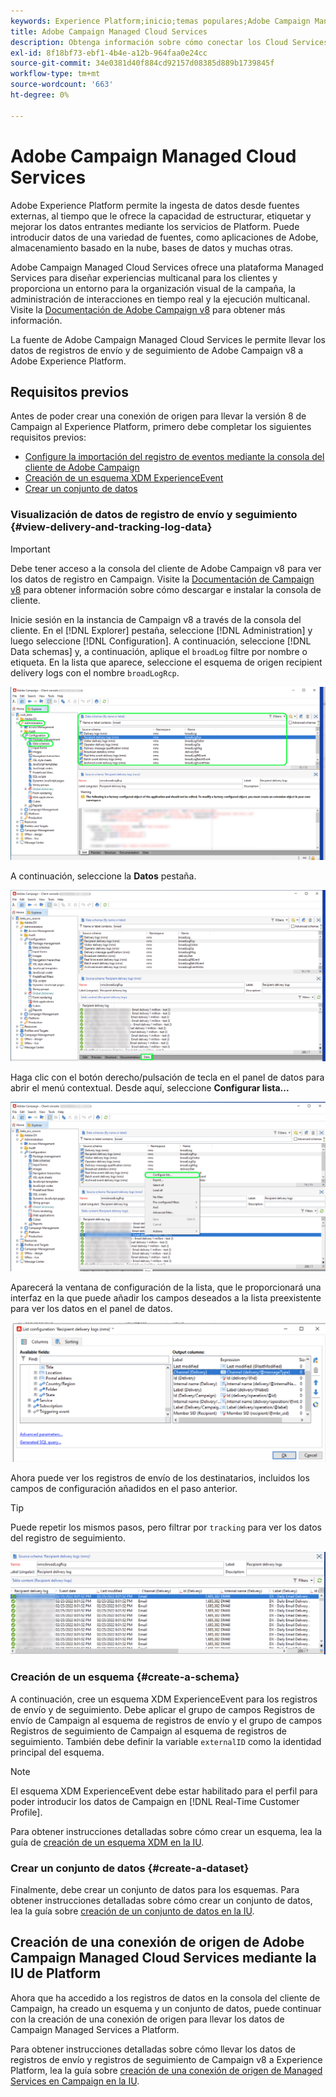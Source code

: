```yaml
---
keywords: Experience Platform;inicio;temas populares;Adobe Campaign Managed Cloud Services;campaña;servicios administrados de campaña
title: Adobe Campaign Managed Cloud Services
description: Obtenga información sobre cómo conectar los Cloud Services administrados de Campaign a Platform mediante la interfaz de usuario
exl-id: 8f18bf73-ebf1-4b4e-a12b-964faa0e24cc
source-git-commit: 34e0381d40f884cd92157d08385d889b1739845f
workflow-type: tm+mt
source-wordcount: '663'
ht-degree: 0%

---
```


# Adobe Campaign Managed Cloud Services

Adobe Experience Platform permite la ingesta de datos desde fuentes externas, al tiempo que le ofrece la capacidad de estructurar, etiquetar y mejorar los datos entrantes mediante los servicios de Platform. Puede introducir datos de una variedad de fuentes, como aplicaciones de Adobe, almacenamiento basado en la nube, bases de datos y muchas otras.

Adobe Campaign Managed Cloud Services ofrece una plataforma Managed Services para diseñar experiencias multicanal para los clientes y proporciona un entorno para la organización visual de la campaña, la administración de interacciones en tiempo real y la ejecución multicanal. Visite la [Documentación de Adobe Campaign v8](https://experienceleague.adobe.com/docs/campaign/campaign-v8/campaign-home.html?lang=en) para obtener más información.

La fuente de Adobe Campaign Managed Cloud Services le permite llevar los datos de registros de envío y de seguimiento de Adobe Campaign v8 a Adobe Experience Platform.

## Requisitos previos

Antes de poder crear una conexión de origen para llevar la versión 8 de Campaign al Experience Platform, primero debe completar los siguientes requisitos previos:

* [Configure la importación del registro de eventos mediante la consola del cliente de Adobe Campaign](#view-delivery-and-tracking-log-data)
* [Creación de un esquema XDM ExperienceEvent](#create-a-schema)
* [Crear un conjunto de datos](#create-a-dataset)

### Visualización de datos de registro de envío y seguimiento {#view-delivery-and-tracking-log-data}

>[!IMPORTANT]
>
>Debe tener acceso a la consola del cliente de Adobe Campaign v8 para ver los datos de registro en Campaign. Visite la [Documentación de Campaign v8](https://experienceleague.adobe.com/docs/campaign/campaign-v8/deploy/connect.html?lang=en) para obtener información sobre cómo descargar e instalar la consola de cliente.

Inicie sesión en la instancia de Campaign v8 a través de la consola del cliente. En el [!DNL Explorer] pestaña, seleccione [!DNL Administration] y luego seleccione [!DNL Configuration]. A continuación, seleccione [!DNL Data schemas] y, a continuación, aplique el `broadLog` filtre por nombre o etiqueta. En la lista que aparece, seleccione el esquema de origen recipient delivery logs con el nombre `broadLogRcp`.

![La consola del cliente de Adobe Campaign v8 con la pestaña Explorer seleccionada, los nodos Administration, Configuration y Data schemas expandidos y el filtrado establecido en &quot;broad&quot;.](./images/campaign/explorer.png)

A continuación, seleccione la **Datos** pestaña.

![La consola del cliente de Adobe Campaign v8 con la pestaña de datos seleccionada.](./images/campaign/data.png)

Haga clic con el botón derecho/pulsación de tecla en el panel de datos para abrir el menú contextual. Desde aquí, seleccione **Configurar lista...**

![La consola del cliente de Adobe Campaign v8 con el menú contextual abierto y la opción Configure list seleccionada.](./images/campaign/configure.png)

Aparecerá la ventana de configuración de la lista, que le proporcionará una interfaz en la que puede añadir los campos deseados a la lista preexistente para ver los datos en el panel de datos.

![Una lista de configuraciones para los registros de envío de los destinatarios que se pueden añadir para su visualización.](./images/campaign/list-configuration.png)

Ahora puede ver los registros de envío de los destinatarios, incluidos los campos de configuración añadidos en el paso anterior.

>[!TIP]
>
>Puede repetir los mismos pasos, pero filtrar por `tracking` para ver los datos del registro de seguimiento.

![Los registros de envío de los destinatarios mostrados con información sobre su último nombre modificado, canal de envío, nombre de envío interno y etiqueta.](./images/campaign/recipient-delivery-logs.png)

### Creación de un esquema {#create-a-schema}

A continuación, cree un esquema XDM ExperienceEvent para los registros de envío y de seguimiento. Debe aplicar el grupo de campos Registros de envío de Campaign al esquema de registros de envío y el grupo de campos Registros de seguimiento de Campaign al esquema de registros de seguimiento. También debe definir la variable `externalID` como la identidad principal del esquema.

>[!NOTE]
>
>El esquema XDM ExperienceEvent debe estar habilitado para el perfil para poder introducir los datos de Campaign en [!DNL Real-Time Customer Profile].

Para obtener instrucciones detalladas sobre cómo crear un esquema, lea la guía de [creación de un esquema XDM en la IU](../../../xdm/tutorials/create-schema-ui.md).

### Crear un conjunto de datos {#create-a-dataset}

Finalmente, debe crear un conjunto de datos para los esquemas. Para obtener instrucciones detalladas sobre cómo crear un conjunto de datos, lea la guía sobre [creación de un conjunto de datos en la IU](../../../catalog/datasets/user-guide.md).

## Creación de una conexión de origen de Adobe Campaign Managed Cloud Services mediante la IU de Platform

Ahora que ha accedido a los registros de datos en la consola del cliente de Campaign, ha creado un esquema y un conjunto de datos, puede continuar con la creación de una conexión de origen para llevar los datos de Campaign Managed Services a Platform.

Para obtener instrucciones detalladas sobre cómo llevar los datos de registros de envío y registros de seguimiento de Campaign v8 a Experience Platform, lea la guía sobre [creación de una conexión de origen de Managed Services en Campaign en la IU](../../tutorials/ui/create/adobe-applications/campaign.md).
